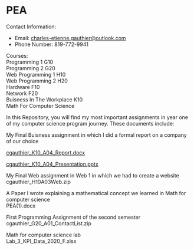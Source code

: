 # PEA
Contact Information:<br/>
- Email: charles-etienne.gauthier@outlook.com<br/>
- Phone Number: 819-772-9941<br/>

Courses:<br/>
Programming 1 G10<br/>
Programming 2 G20<br/>
Web Programming 1 H10<br/>
Web Programming 2 H20<br/>
Hardware F10<br/>
Network F20<br/>
Buisness In The Workplace K10<br/>
Math For Computer Science<br/>

In this Repository, you will find my most important assignments in year one of my computer science program journey.
These documents include:<br/>

My Final Buisness assignment in which I did a formal report on a company of our choice

[cgauthier_K10_A04_Report.docx](https://github.com/charlesGOAT/PEA/blob/main/cgauthier_K10_A04_Report.docx)

[cgauthier_K10_A04_Presentation.pptx](https://github.com/charlesGOAT/PEA/blob/main/cgauthier_K10_A04_Presentation.pptx)

My Final Web assignment in Web 1 in which we had to create a website<br/>
cgauthier_H10A03Web.zip

A Paper I wrote explaining a mathematical concept we learned in Math for computer science<br/>
PEA(1).docx

First Programming Assignment of the second semester<br/>
cgauthier_G20_A01_ContactList.zip

Math for computer science lab<br/>
Lab_3_KPI_Data_2020_F.xlsx
